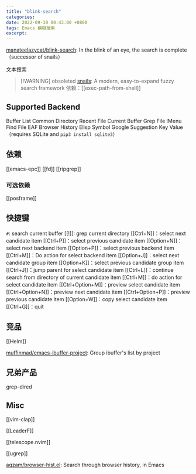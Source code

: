 ```yaml
---
title: "blink-search"
categories:
date: 2022-09-30 00:43:00 +0800
tags: Emacs 模糊搜索
excerpt:
---
```



[manateelazycat/blink-search](https://github.com/manateelazycat/blink-search): In the blink of an eye, the search is complete（successor of snails）

文本搜索

> [!WARNING] obsoleted
> [snails](https://github.com/manateelazycat/snails): A modern, easy-to-expand fuzzy search framework
> 依赖：[[exec-path-from-shell]]

## Supported Backend

Buffer List
Common Directory
Recent File
Current Buffer
Grep File
IMenu
Find File
EAF Browser History
Elisp Symbol
Google Suggestion
Key Value（requires SQLite and `pip3 install sqlite3`）

## 依赖

[[emacs-epc]]
[[fd]]
[[ripgrep]]

### 可选依赖

[[posframe]]

## 快捷键

`#`: search current buffer
[[!]]: grep current directory
[[Ctrl+N]]：select next candidate item
[[Ctrl+P]]：select previous candidate item
[[Option+N]]：select next backend item
[[Option+P]]：select previous backend item
[[Ctrl+M]]：Do action for select backend item
[[Option+J]]：select next candidate group item
[[Option+K]]：select previous candidate group item
[[Ctrl+J]]：jump parent for select candidate item
[[Ctrl+L]]：continue search from directory of current candidate item
[[Ctrl+M]]：do action for select candidate item
[[Ctrl+Option+M]]：preview select candidate item
[[Ctrl+Option+N]]：preview next candidate item
[[Ctrl+Option+P]]：preview previous candidate item
[[Option+W]]：copy select candidate item
[[Ctrl+G]]：quit


## 竞品

[[Helm]]

[muffinmad/emacs-ibuffer-project](https://github.com/muffinmad/emacs-ibuffer-project): Group ibuffer's list by project



## 兄弟产品

grep-dired

## Misc

[[vim-clap]]

[[LeaderF]]

[[telescope.nvim]]

[[ugrep]]

[agzam/browser-hist.el](https://github.com/agzam/browser-hist.el): Search through browser history, in Emacs


